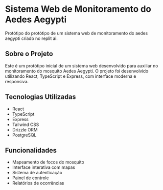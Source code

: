 
# Sistema Web de Monitoramento do Aedes Aegypti

Protótipo do protótipo de um sistema web de monitoramento do aedes aegypti criado no replit ai.

## Sobre o Projeto

Este é um protótipo inicial de um sistema web desenvolvido para auxiliar no monitoramento do mosquito Aedes Aegypti. O projeto foi desenvolvido utilizando React, TypeScript e Express, com interface moderna e responsiva.

## Tecnologias Utilizadas

- React
- TypeScript
- Express
- Tailwind CSS
- Drizzle ORM
- PostgreSQL

## Funcionalidades

- Mapeamento de focos do mosquito
- Interface interativa com mapas
- Sistema de autenticação
- Painel de controle
- Relatórios de ocorrências
